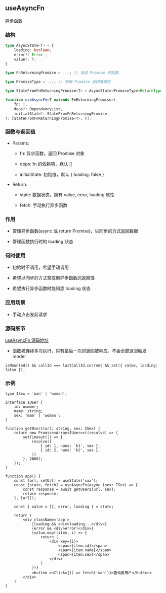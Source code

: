## useAsyncFn

异步函数

### 结构

```ts
type AsyncState<T> = {
    loading: boolean;
    error?: Error ;
    value?: T;
}

type FnReturningPromise = ...; // 返回 Promise 的函数

type PromiseType = ...; // 获取 Promise 返回值类型

type StateFromFnReturningPromise<T> = AsyncState<PromiseType<ReturnType<T>>>; // 其实就是 AsyncState 的结构，只是根据我们 Promise 返回值给 value 赋值了类型

function useAsyncFn<T extends FnReturningPromise>(
    fn: T, 
    deps?: DependencyList, 
    initialState?: StateFromFnReturningPromise
): [StateFromFnReturningPromise<T>, T];
```

### 函数与返回值

- Params:

    - fn: 异步函数，返回 Promise 对象

    - deps: fn 的依赖项，默认 []

    - initialState: 初始值，默认 { loading: false }

- Return:

    - state: 数据状态，拥有 value, error, loading 属性

    - fetch: 手动执行异步函数

### 作用

- 管理异步函数(async 或 return Promise)，以同步的方式返回数据

- 管理函数执行时的 loading 状态

### 何时使用

- 初始时不调用，希望手动调用

- 希望以同步的方式获取到异步函数的返回值

- 希望执行异步函数时能知悉 loading 状态

### 应用场景

- 手动点击发起请求

### 源码细节

[useAsyncFn 源码地址](https://github.com/streamich/react-use/blob/master/src/useAsyncFn.ts)

- 函数被连续多次执行，只有最后一次的返回被响应，不会全部返回触发 render

```tsx
isMounted() && callId === lastCallId.current && set({ value, loading: false });
```

### 示例

```tsx
type ISex = 'man' | 'woman';

interface IUser {
    id: number;
    name: string;
    sex: 'man' | 'woman';
}

function getUsers(url: string, sex: ISex) {
    return new Promise<Array<IUser>>((resolve) => {
        setTimeout(() => {
            resolve([
                { id: 1, name: 'k1', sex },
                { id: 2, name: 'k2', sex },
            ])
        }, 2000);
    });
}

function App() {
    const [url, setUrl] = useState('xxx');
    const [state, fetch] = useAsyncFn(async (sex: ISex) => {
        const response = await getUsers(url, sex);
        return response;
    }, [url]);

    const { value = [], error, loading } = state;

    return (
        <div className='app'>
            {loading && <div>loading...</div>}
            {error && <div>error!</div>}
            {value.map((item, i) => {
                return (
                    <div key={i}>
                        <span>{item.id}</span>
                        <span>{item.name}</span>
                        <span>{item.sex}</span>
                    </div>
                )
            })}
            <button onClick={() => fetch('man')}>查询男用户</button>
        </div>
    )
}
```
